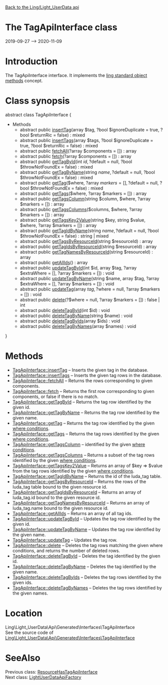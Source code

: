 [Back to the Ling/Light_UserData api](https://github.com/lingtalfi/Light_UserData/blob/master/doc/api/Ling/Light_UserData.md)



The TagApiInterface class
================
2019-09-27 --> 2020-11-09






Introduction
============

The TagApiInterface interface.
It implements the [ling standard object methods](https://github.com/lingtalfi/Light_BreezeGenerator/blob/master/doc/pages/ling-standard-object-methods.md) concept.



Class synopsis
==============


abstract class <span class="pl-k">TagApiInterface</span>  {

- Methods
    - abstract public [insertTag](https://github.com/lingtalfi/Light_UserData/blob/master/doc/api/Ling/Light_UserData/Api/Generated/Interfaces/TagApiInterface/insertTag.md)(array $tag, ?bool $ignoreDuplicate = true, ?bool $returnRic = false) : mixed
    - abstract public [insertTags](https://github.com/lingtalfi/Light_UserData/blob/master/doc/api/Ling/Light_UserData/Api/Generated/Interfaces/TagApiInterface/insertTags.md)(array $tags, ?bool $ignoreDuplicate = true, ?bool $returnRic = false) : mixed
    - abstract public [fetchAll](https://github.com/lingtalfi/Light_UserData/blob/master/doc/api/Ling/Light_UserData/Api/Generated/Interfaces/TagApiInterface/fetchAll.md)(?array $components = []) : array
    - abstract public [fetch](https://github.com/lingtalfi/Light_UserData/blob/master/doc/api/Ling/Light_UserData/Api/Generated/Interfaces/TagApiInterface/fetch.md)(?array $components = []) : array
    - abstract public [getTagById](https://github.com/lingtalfi/Light_UserData/blob/master/doc/api/Ling/Light_UserData/Api/Generated/Interfaces/TagApiInterface/getTagById.md)(int $id, ?$default = null, ?bool $throwNotFoundEx = false) : mixed
    - abstract public [getTagByName](https://github.com/lingtalfi/Light_UserData/blob/master/doc/api/Ling/Light_UserData/Api/Generated/Interfaces/TagApiInterface/getTagByName.md)(string $name, ?$default = null, ?bool $throwNotFoundEx = false) : mixed
    - abstract public [getTag](https://github.com/lingtalfi/Light_UserData/blob/master/doc/api/Ling/Light_UserData/Api/Generated/Interfaces/TagApiInterface/getTag.md)($where, ?array $markers = [], ?$default = null, ?bool $throwNotFoundEx = false) : mixed
    - abstract public [getTags](https://github.com/lingtalfi/Light_UserData/blob/master/doc/api/Ling/Light_UserData/Api/Generated/Interfaces/TagApiInterface/getTags.md)($where, ?array $markers = []) : array
    - abstract public [getTagsColumn](https://github.com/lingtalfi/Light_UserData/blob/master/doc/api/Ling/Light_UserData/Api/Generated/Interfaces/TagApiInterface/getTagsColumn.md)(string $column, $where, ?array $markers = []) : array
    - abstract public [getTagsColumns](https://github.com/lingtalfi/Light_UserData/blob/master/doc/api/Ling/Light_UserData/Api/Generated/Interfaces/TagApiInterface/getTagsColumns.md)($columns, $where, ?array $markers = []) : array
    - abstract public [getTagsKey2Value](https://github.com/lingtalfi/Light_UserData/blob/master/doc/api/Ling/Light_UserData/Api/Generated/Interfaces/TagApiInterface/getTagsKey2Value.md)(string $key, string $value, $where, ?array $markers = []) : array
    - abstract public [getTagIdByName](https://github.com/lingtalfi/Light_UserData/blob/master/doc/api/Ling/Light_UserData/Api/Generated/Interfaces/TagApiInterface/getTagIdByName.md)(string $name, ?$default = null, ?bool $throwNotFoundEx = false) : string | mixed
    - abstract public [getTagsByResourceId](https://github.com/lingtalfi/Light_UserData/blob/master/doc/api/Ling/Light_UserData/Api/Generated/Interfaces/TagApiInterface/getTagsByResourceId.md)(string $resourceId) : array
    - abstract public [getTagIdsByResourceId](https://github.com/lingtalfi/Light_UserData/blob/master/doc/api/Ling/Light_UserData/Api/Generated/Interfaces/TagApiInterface/getTagIdsByResourceId.md)(string $resourceId) : array
    - abstract public [getTagNamesByResourceId](https://github.com/lingtalfi/Light_UserData/blob/master/doc/api/Ling/Light_UserData/Api/Generated/Interfaces/TagApiInterface/getTagNamesByResourceId.md)(string $resourceId) : array
    - abstract public [getAllIds](https://github.com/lingtalfi/Light_UserData/blob/master/doc/api/Ling/Light_UserData/Api/Generated/Interfaces/TagApiInterface/getAllIds.md)() : array
    - abstract public [updateTagById](https://github.com/lingtalfi/Light_UserData/blob/master/doc/api/Ling/Light_UserData/Api/Generated/Interfaces/TagApiInterface/updateTagById.md)(int $id, array $tag, ?array $extraWhere = [], ?array $markers = []) : void
    - abstract public [updateTagByName](https://github.com/lingtalfi/Light_UserData/blob/master/doc/api/Ling/Light_UserData/Api/Generated/Interfaces/TagApiInterface/updateTagByName.md)(string $name, array $tag, ?array $extraWhere = [], ?array $markers = []) : void
    - abstract public [updateTag](https://github.com/lingtalfi/Light_UserData/blob/master/doc/api/Ling/Light_UserData/Api/Generated/Interfaces/TagApiInterface/updateTag.md)(array $tag, ?$where = null, ?array $markers = []) : void
    - abstract public [delete](https://github.com/lingtalfi/Light_UserData/blob/master/doc/api/Ling/Light_UserData/Api/Generated/Interfaces/TagApiInterface/delete.md)(?$where = null, ?array $markers = []) : false | int
    - abstract public [deleteTagById](https://github.com/lingtalfi/Light_UserData/blob/master/doc/api/Ling/Light_UserData/Api/Generated/Interfaces/TagApiInterface/deleteTagById.md)(int $id) : void
    - abstract public [deleteTagByName](https://github.com/lingtalfi/Light_UserData/blob/master/doc/api/Ling/Light_UserData/Api/Generated/Interfaces/TagApiInterface/deleteTagByName.md)(string $name) : void
    - abstract public [deleteTagByIds](https://github.com/lingtalfi/Light_UserData/blob/master/doc/api/Ling/Light_UserData/Api/Generated/Interfaces/TagApiInterface/deleteTagByIds.md)(array $ids) : void
    - abstract public [deleteTagByNames](https://github.com/lingtalfi/Light_UserData/blob/master/doc/api/Ling/Light_UserData/Api/Generated/Interfaces/TagApiInterface/deleteTagByNames.md)(array $names) : void

}






Methods
==============

- [TagApiInterface::insertTag](https://github.com/lingtalfi/Light_UserData/blob/master/doc/api/Ling/Light_UserData/Api/Generated/Interfaces/TagApiInterface/insertTag.md) &ndash; Inserts the given tag in the database.
- [TagApiInterface::insertTags](https://github.com/lingtalfi/Light_UserData/blob/master/doc/api/Ling/Light_UserData/Api/Generated/Interfaces/TagApiInterface/insertTags.md) &ndash; Inserts the given tag rows in the database.
- [TagApiInterface::fetchAll](https://github.com/lingtalfi/Light_UserData/blob/master/doc/api/Ling/Light_UserData/Api/Generated/Interfaces/TagApiInterface/fetchAll.md) &ndash; Returns the rows corresponding to given components.
- [TagApiInterface::fetch](https://github.com/lingtalfi/Light_UserData/blob/master/doc/api/Ling/Light_UserData/Api/Generated/Interfaces/TagApiInterface/fetch.md) &ndash; Returns the first row corresponding to given components, or false if there is no match.
- [TagApiInterface::getTagById](https://github.com/lingtalfi/Light_UserData/blob/master/doc/api/Ling/Light_UserData/Api/Generated/Interfaces/TagApiInterface/getTagById.md) &ndash; Returns the tag row identified by the given id.
- [TagApiInterface::getTagByName](https://github.com/lingtalfi/Light_UserData/blob/master/doc/api/Ling/Light_UserData/Api/Generated/Interfaces/TagApiInterface/getTagByName.md) &ndash; Returns the tag row identified by the given name.
- [TagApiInterface::getTag](https://github.com/lingtalfi/Light_UserData/blob/master/doc/api/Ling/Light_UserData/Api/Generated/Interfaces/TagApiInterface/getTag.md) &ndash; Returns the tag row identified by the given [where conditions](https://github.com/lingtalfi/SimplePdoWrapper#the-where-conditions).
- [TagApiInterface::getTags](https://github.com/lingtalfi/Light_UserData/blob/master/doc/api/Ling/Light_UserData/Api/Generated/Interfaces/TagApiInterface/getTags.md) &ndash; Returns the tag rows identified by the given [where conditions](https://github.com/lingtalfi/SimplePdoWrapper#the-where-conditions).
- [TagApiInterface::getTagsColumn](https://github.com/lingtalfi/Light_UserData/blob/master/doc/api/Ling/Light_UserData/Api/Generated/Interfaces/TagApiInterface/getTagsColumn.md) &ndash; identified by the given [where conditions](https://github.com/lingtalfi/SimplePdoWrapper#the-where-conditions).
- [TagApiInterface::getTagsColumns](https://github.com/lingtalfi/Light_UserData/blob/master/doc/api/Ling/Light_UserData/Api/Generated/Interfaces/TagApiInterface/getTagsColumns.md) &ndash; Returns a subset of the tag rows identified by the given [where conditions](https://github.com/lingtalfi/SimplePdoWrapper#the-where-conditions).
- [TagApiInterface::getTagsKey2Value](https://github.com/lingtalfi/Light_UserData/blob/master/doc/api/Ling/Light_UserData/Api/Generated/Interfaces/TagApiInterface/getTagsKey2Value.md) &ndash; Returns an array of $key => $value from the tag rows identified by the given [where conditions](https://github.com/lingtalfi/SimplePdoWrapper#the-where-conditions).
- [TagApiInterface::getTagIdByName](https://github.com/lingtalfi/Light_UserData/blob/master/doc/api/Ling/Light_UserData/Api/Generated/Interfaces/TagApiInterface/getTagIdByName.md) &ndash; Returns the id of the luda_tag table.
- [TagApiInterface::getTagsByResourceId](https://github.com/lingtalfi/Light_UserData/blob/master/doc/api/Ling/Light_UserData/Api/Generated/Interfaces/TagApiInterface/getTagsByResourceId.md) &ndash; Returns the rows of the luda_tag table bound to the given resource id.
- [TagApiInterface::getTagIdsByResourceId](https://github.com/lingtalfi/Light_UserData/blob/master/doc/api/Ling/Light_UserData/Api/Generated/Interfaces/TagApiInterface/getTagIdsByResourceId.md) &ndash; Returns an array of luda_tag.id bound to the given resource id.
- [TagApiInterface::getTagNamesByResourceId](https://github.com/lingtalfi/Light_UserData/blob/master/doc/api/Ling/Light_UserData/Api/Generated/Interfaces/TagApiInterface/getTagNamesByResourceId.md) &ndash; Returns an array of luda_tag.name bound to the given resource id.
- [TagApiInterface::getAllIds](https://github.com/lingtalfi/Light_UserData/blob/master/doc/api/Ling/Light_UserData/Api/Generated/Interfaces/TagApiInterface/getAllIds.md) &ndash; Returns an array of all tag ids.
- [TagApiInterface::updateTagById](https://github.com/lingtalfi/Light_UserData/blob/master/doc/api/Ling/Light_UserData/Api/Generated/Interfaces/TagApiInterface/updateTagById.md) &ndash; Updates the tag row identified by the given id.
- [TagApiInterface::updateTagByName](https://github.com/lingtalfi/Light_UserData/blob/master/doc/api/Ling/Light_UserData/Api/Generated/Interfaces/TagApiInterface/updateTagByName.md) &ndash; Updates the tag row identified by the given name.
- [TagApiInterface::updateTag](https://github.com/lingtalfi/Light_UserData/blob/master/doc/api/Ling/Light_UserData/Api/Generated/Interfaces/TagApiInterface/updateTag.md) &ndash; Updates the tag row.
- [TagApiInterface::delete](https://github.com/lingtalfi/Light_UserData/blob/master/doc/api/Ling/Light_UserData/Api/Generated/Interfaces/TagApiInterface/delete.md) &ndash; Deletes the tag rows matching the given where conditions, and returns the number of deleted rows.
- [TagApiInterface::deleteTagById](https://github.com/lingtalfi/Light_UserData/blob/master/doc/api/Ling/Light_UserData/Api/Generated/Interfaces/TagApiInterface/deleteTagById.md) &ndash; Deletes the tag identified by the given id.
- [TagApiInterface::deleteTagByName](https://github.com/lingtalfi/Light_UserData/blob/master/doc/api/Ling/Light_UserData/Api/Generated/Interfaces/TagApiInterface/deleteTagByName.md) &ndash; Deletes the tag identified by the given name.
- [TagApiInterface::deleteTagByIds](https://github.com/lingtalfi/Light_UserData/blob/master/doc/api/Ling/Light_UserData/Api/Generated/Interfaces/TagApiInterface/deleteTagByIds.md) &ndash; Deletes the tag rows identified by the given ids.
- [TagApiInterface::deleteTagByNames](https://github.com/lingtalfi/Light_UserData/blob/master/doc/api/Ling/Light_UserData/Api/Generated/Interfaces/TagApiInterface/deleteTagByNames.md) &ndash; Deletes the tag rows identified by the given names.





Location
=============
Ling\Light_UserData\Api\Generated\Interfaces\TagApiInterface<br>
See the source code of [Ling\Light_UserData\Api\Generated\Interfaces\TagApiInterface](https://github.com/lingtalfi/Light_UserData/blob/master/Api/Generated/Interfaces/TagApiInterface.php)



SeeAlso
==============
Previous class: [ResourceHasTagApiInterface](https://github.com/lingtalfi/Light_UserData/blob/master/doc/api/Ling/Light_UserData/Api/Generated/Interfaces/ResourceHasTagApiInterface.md)<br>Next class: [LightUserDataApiFactory](https://github.com/lingtalfi/Light_UserData/blob/master/doc/api/Ling/Light_UserData/Api/Generated/LightUserDataApiFactory.md)<br>
